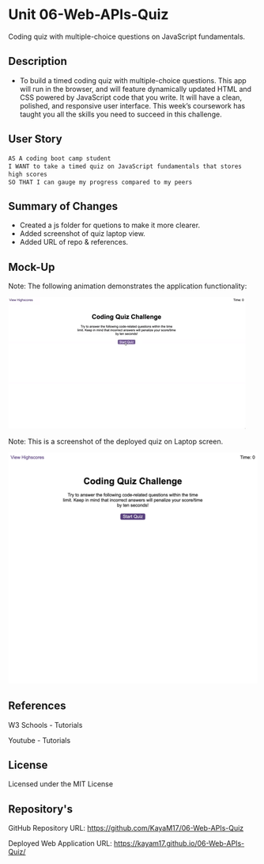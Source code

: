 # Unit 06-Web-APIs-Quiz

Coding quiz with multiple-choice questions on JavaScript fundamentals.


## Description

* To build a timed coding quiz with multiple-choice questions. This app will run in the browser, and will feature dynamically updated HTML and CSS powered by JavaScript code that you write. It will have a clean, polished, and responsive user interface. This week’s coursework has taught you all the skills you need to succeed in this challenge.


## User Story

```
AS A coding boot camp student
I WANT to take a timed quiz on JavaScript fundamentals that stores high scores
SO THAT I can gauge my progress compared to my peers
```

## Summary of Changes
*  Created a js folder for quetions to make it more clearer.
*  Added screenshot of quiz laptop view.
*  Added URL of repo & references.



## Mock-Up

Note: The following animation demonstrates the application functionality:

![Animation of code quiz. Presses button to start quiz. Clicks the button for the answer to each question, displays if answer was correct or incorrect. Quiz finishes and displays high scores. User adds their intials, then clears their intials and starts over.](./assets/images/08-web-apis-challenge-demo.gif)


Note: This is a screenshot of the deployed quiz on Laptop screen.

![Alt text](./assets/images/Web%20APis%20quiz%20screenshot.png)



## References

W3 Schools - Tutorials

Youtube - Tutorials

## License 

Licensed under the MIT License

## Repository's

GitHub Repository URL: https://github.com/KayaM17/06-Web-APIs-Quiz

Deployed Web Application URL: https://kayam17.github.io/06-Web-APIs-Quiz/
